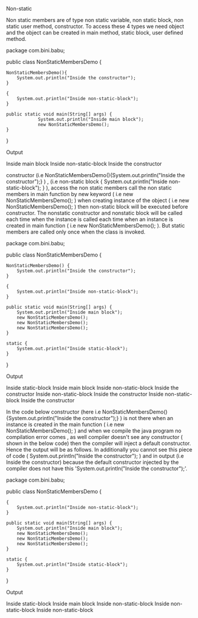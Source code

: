Non-static


Non static members are of type non static variable, non static block, non static user method, constructor. To access these 4 types we need object and the object can be created in main method, static block, user defined method.


package com.bini.babu;

public class NonStaticMembersDemo {

	NonStaticMembersDemo(){
		System.out.println("Inside the constructor");
	}
	
	{
		System.out.println("Inside non-static-block");
	}
	
	public static void main(String[] args) {
                System.out.println("Inside main block");
                new NonStaticMembersDemo();
	}

}



Output

Inside main block
Inside non-static-block
Inside the constructor



constructor (i.e  NonStaticMembersDemo(){System.out.println("Inside the constructor");} ) , (i.e  non-static block { System.out.println("Inside non-static-block"); } ), access the non static members call the non static members in main function by new keyword ( i.e   new NonStaticMembersDemo(); ) when creating instance of the object  ( i.e   new NonStaticMembersDemo(); ) then non-static block will be executed before constructor. The nonstatic constructor and nonstatic block will be called each time when the instance is called each time when an instance is created in main function  ( i.e   new NonStaticMembersDemo(); ).
But static members are called only once when the class is invoked.




package com.bini.babu;

public class NonStaticMembersDemo {

	NonStaticMembersDemo() {
		System.out.println("Inside the constructor");
	}

	{
		System.out.println("Inside non-static-block");
	}

	public static void main(String[] args) {
		System.out.println("Inside main block");
		new NonStaticMembersDemo();
		new NonStaticMembersDemo();
		new NonStaticMembersDemo();
	}

	static {
		System.out.println("Inside static-block");
	}
}




Output

Inside static-block
Inside main block
Inside non-static-block
Inside the constructor
Inside non-static-block
Inside the constructor
Inside non-static-block
Inside the constructor




In the code below constructor (here  i.e NonStaticMembersDemo() {System.out.println("Inside the constructor");} ) is not there when an instance is created in the main function ( i.e   new NonStaticMembersDemo(); ) and when we compile the java program no compilation error comes , as well compiler doesn't see any constructor ( shown in the below code) then the compiler will inject a default constructor.
Hence the output will be as follows. In additionally you cannot see this piece of code  ( System.out.println("Inside the constructor"); ) and in output (i.e Inside the constructor) because the default constructor injected by the compiler does not have this 'System.out.println("Inside the constructor");'.



package com.bini.babu;

public class NonStaticMembersDemo {

	{
		System.out.println("Inside non-static-block");
	}

	public static void main(String[] args) {
		System.out.println("Inside main block");
		new NonStaticMembersDemo();
		new NonStaticMembersDemo();
		new NonStaticMembersDemo();
	}

	static {
		System.out.println("Inside static-block");
	}
}




Output

Inside static-block
Inside main block
Inside non-static-block
Inside non-static-block
Inside non-static-block
